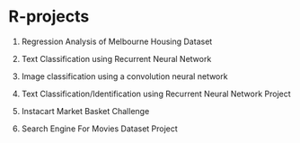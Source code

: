 # R-projects

1.	Regression Analysis of Melbourne Housing Dataset

2.	Text Classification using Recurrent Neural Network  

3.	Image classification using a convolution neural network    			          	           

4.	Text Classification/Identification using Recurrent Neural Network	Project         

5.	Instacart Market Basket Challenge

6.  Search Engine For Movies Dataset Project
